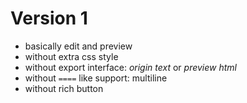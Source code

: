 # Version 1
 * basically edit and preview
 * without extra css style
 * without export interface: *origin text* or *preview html*
 * without `====` like support: multiline
 * without rich button
